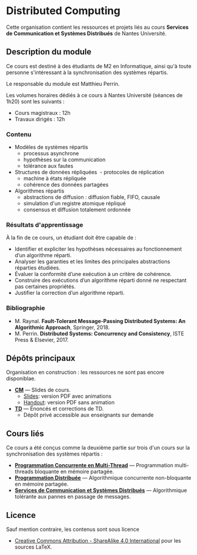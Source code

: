 # Distributed Computing

Cette organisation contient les ressources et projets liés au cours **Services de Communication et Systèmes Distribués** de Nantes Université.

## Description du module

Ce cours est destiné à des étudiants de M2 en Informatique, ainsi qu'à toute personne s'intéressant à la synchronisation des systèmes répartis.

Le responsable du module est Matthieu Perrin.

Les volumes horaires dédiés à ce cours à Nantes Université (séances de 1h20) sont les suivants :
- Cours magistraux : 12h
- Travaux dirigés : 12h

### Contenu
- Modèles de systèmes répartis
  - processus asynchrone
  - hypothèses sur la communication
  - tolérance aux fautes
- Structures de données répliquées
​  - protocoles de réplication
  - machine à états répliquée
  - cohérence des données partagées
- Algorithmes répartis
  - abstractions de diffusion : diffusion fiable, FIFO, causale
  - simulation d'un registre atomique répliqué
  - consensus et diffusion totalement ordonnée

### Résultats d'apprentissage
À la fin de ce cours, un étudiant doit être capable de :
- Identifier et expliciter les hypothèses nécessaires au fonctionnement d’un algorithme réparti.
- Analyser les garanties et les limites des principales abstractions réparties étudiées.
- Évaluer la conformité d’une exécution à un critère de cohérence.
- Construire des exécutions d’un algorithme réparti donné ne respectant pas certaines propriétés.
- Justifier la correction d’un algorithme réparti.

### Bibliographie
- M. Raynal. **Fault-Tolerant Message-Passing Distributed Systems: An Algorithmic Approach**, Springer, 2018.
- M. Perrin. **Distributed Systems: Concurrency and Consistency**, ISTE Press & Elsevier, 2017.

## Dépôts principaux
Organisation en construction : les ressources ne sont pas encore disponiblae.  
- [**CM**](https://github.com/DistributedComputing/CM) — Slides de cours.
  - [Slides](https://DistributedComputing.github.io/CM/SCSD.pdf): version PDF avec animations
  - [Handout](https://DistributedComputing.github.io/CM/SCSD-handout.pdf): version PDF sans animation
- [**TD**](https://github.com/DistributedComputing/TD) — Énoncés et corrections de TD.
  - Dépôt privé accessible aux enseignants sur demande

## Cours liés
Ce cours a été conçus comme la deuxième partie sur trois d'un cours sur la synchronisation des systèmes répartis : 
- [**Programmation Concurrente en Multi-Thread**](https://github.com/ProgrammationMultiThread) — Programmation multi-threads bloquante en mémoire partagée.
- [**Programmation Distribuée**](https://github.com/AlgorithmiqueConcurrente) — Algorithmique concurrente non-bloquante en mémoire partagée.
- [**Services de Communication et Systèmes Distribués**](https://github.com/DistributedComputing) — Algorithmique tolérante aux pannes en passage de messages.

## Licence
Sauf mention contraire, les contenus sont sous licence
- [Creative Commons Attribution - ShareAlike 4.0 International](https://creativecommons.org/licenses/by-sa/4.0/) pour les sources LaTeX.
